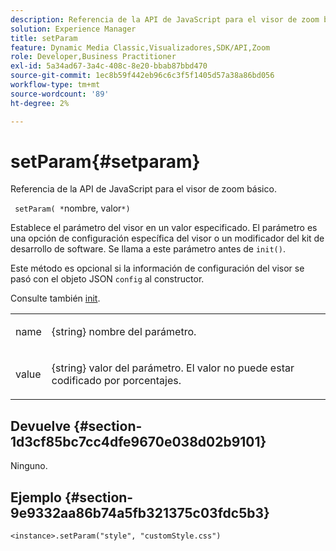 ```yaml
---
description: Referencia de la API de JavaScript para el visor de zoom básico.
solution: Experience Manager
title: setParam
feature: Dynamic Media Classic,Visualizadores,SDK/API,Zoom
role: Developer,Business Practitioner
exl-id: 5a34ad67-3a4c-408c-8e20-bbab87bbd470
source-git-commit: 1ec8b59f442eb96c6c3f5f1405d57a38a86bd056
workflow-type: tm+mt
source-wordcount: '89'
ht-degree: 2%

---
```


# setParam{#setparam}

Referencia de la API de JavaScript para el visor de zoom básico.

` setParam( *`nombre, valor`*)`

Establece el parámetro del visor en un valor especificado. El parámetro es una opción de configuración específica del visor o un modificador del kit de desarrollo de software. Se llama a este parámetro antes de `init()`.

Este método es opcional si la información de configuración del visor se pasó con el objeto JSON `config` al constructor.

Consulte también [init](../../../c-html5-s7-aem-asset-viewers/c-html5-20-basic-zoom-viewer-about/c-html5-20-basic-zoom-viewer-javascriptapiref/r-html5-basic-zoom-viewer-20-javascriptapiref-init.md#reference-aee94dd92a28410784f7a1792e28683b).

<table id="table_896DFF34A68A403DB93A6D597461A573"> 
 <tbody> 
  <tr> 
   <td colname="col1"> <p> <span class="codeph"> <span class="varname"> name  </span> </span> </p> </td> 
   <td colname="col2"> <p> <span class="codeph"> {string}  </span> nombre del parámetro. </p> </td> 
  </tr> 
  <tr> 
   <td colname="col1"> <p> <span class="codeph"> <span class="varname"> value  </span> </span> </p> </td> 
   <td colname="col2"> <p> <span class="codeph"> {string}  </span> valor del parámetro. El valor no puede estar codificado por porcentajes. </p> </td> 
  </tr> 
 </tbody> 
</table>

## Devuelve {#section-1d3cf85bc7cc4dfe9670e038d02b9101}

Ninguno.

## Ejemplo {#section-9e9332aa86b74a5fb321375c03fdc5b3}

```
<instance>.setParam("style", "customStyle.css")
```
